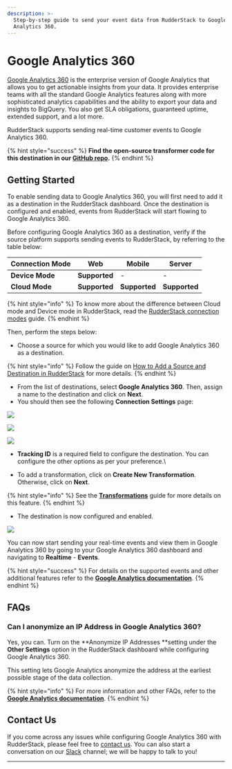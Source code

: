 ```yaml
---
description: >-
  Step-by-step guide to send your event data from RudderStack to Google
  Analytics 360.
---
```


# Google Analytics 360

[Google Analytics 360](https://marketingplatform.google.com/about/analytics-360/) is the enterprise version of Google Analytics that allows you to get actionable insights from your data. It provides enterprise teams with all the standard Google Analytics features along with more sophisticated analytics capabilities and the ability to export your data and insights to BigQuery. You also get SLA obligations, guaranteed uptime, extended support, and a lot more.

RudderStack supports sending real-time customer events to Google Analytics 360.

{% hint style="success" %}
**Find the open-source transformer code for this destination in our **[**GitHub repo**](https://github.com/rudderlabs/rudder-transformer/tree/master/v0/destinations/ga360)**.**
{% endhint %}

## Getting Started <a href="getting-started" id="getting-started"></a>

To enable sending data to Google Analytics 360, you will first need to add it as a destination in the RudderStack dashboard. Once the destination is configured and enabled, events from RudderStack will start flowing to Google Analytics 360.

Before configuring Google Analytics 360 as a destination, verify if the source platform supports sending events to RudderStack, by referring to the table below:

| **Connection Mode** | **Web**       | **Mobile**    | **Server**    |
| ------------------- | ------------- | ------------- | ------------- |
| **Device Mode**     | **Supported** | -             | -             |
| **Cloud Mode**      | **Supported** | **Supported** | **Supported** |

{% hint style="info" %}
To know more about the difference between Cloud mode and Device mode in RudderStack, read the [RudderStack connection modes](https://docs.rudderstack.com/get-started/rudderstack-connection-modes) guide.
{% endhint %}

Then, perform the steps below:

* Choose a source for which you would like to add Google Analytics 360 as a destination. 

{% hint style="info" %}
Follow the guide on [How to Add a Source and Destination in RudderStack](https://docs.rudderstack.com/how-to-guides/adding-source-and-destination-rudderstack) for more details.
{% endhint %}

* From the list of destinations, select **Google Analytics 360**. Then, assign a name to the destination and click on **Next**.
* You should then see the following **Connection Settings** page:

![](<../../.gitbook/assets/1 (20).png>)

![](<../../.gitbook/assets/2 (26).png>)

![](<../../.gitbook/assets/3 (23).png>)

* **Tracking ID** is a required field to configure the destination. You can configure the other options as per your preference.\

* To add a transformation, click on **Create New Transformation**. Otherwise, click on **Next**.

{% hint style="info" %}
See the [**Transformations**](broken-reference) guide for more details on this feature.
{% endhint %}

* The destination is now configured and enabled.

![](../../.gitbook/assets/final.png)

You can now start sending your real-time events and view them in Google Analytics 360 by going to your Google Analytics 360 dashboard and navigating to **Realtime** - **Events**.

{% hint style="success" %}
For details on the supported events and other additional features refer to the [**Google Analytics documentation**](https://docs.rudderstack.com/destinations/analytics/google-analytics-ga).
{% endhint %}

## FAQs

### Can I anonymize an IP Address in Google Analytics 360?

Yes, you can. Turn on the **Anonymize IP Addresses **setting under the **Other Settings** option in the RudderStack dashboard while configuring Google Analytics 360. 

This setting lets Google Analytics anonymize the address at the earliest possible stage of the data collection.

{% hint style="info" %}
For more information and other FAQs, refer to the [**Google Analytics documentation**](https://docs.rudderstack.com/destinations/analytics/google-analytics-ga).
{% endhint %}

## Contact Us

If you come across any issues while configuring Google Analytics 360 with RudderStack, please feel free to [contact us](mailto:%20docs@rudderstack.com). You can also start a conversation on our [Slack](https://resources.rudderstack.com/join-rudderstack-slack) channel; we will be happy to talk to you!





****

##
